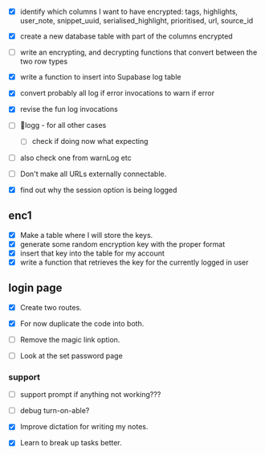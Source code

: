 - [x] identify which columns I want to have encrypted: tags, highlights, user_note, snippet_uuid, serialised_highlight, prioritised, url, source_id
- [x] create a new database table with part of the columns encrypted
- [ ] write an  encrypting, and decrypting functions that convert between the two row types

- [x] write a function to insert into Supabase log table
- [x] convert probably all log if error invocations to warn if error
- [x] revise the fun log invocations
- [ ] 🔎logg - for all other cases
	- [ ] check if doing now what expecting
- [ ] also check one from warnLog etc
- [ ] Don't make all URLs externally connectable.
- [x] find out why the session option is being logged
## enc1
- [x] Make a table where I will store the keys.
- [x] generate some random encryption key with the proper format
- [x] insert that key into the table for my account
- [x] write a function that retrieves the key for the currently logged in user

## login page
- [x] Create two routes.
- [x] For now duplicate the code into both.
- [ ] Remove the magic link option.
- [ ] Look at the set password page


### support
- [ ] support prompt if anything not working???
- [ ] debug turn-on-able?

- [x] Improve dictation for writing my notes.
- [x] Learn to break up tasks better.



